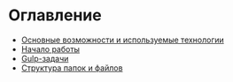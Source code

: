 # Оглавление

- [Основные возможности и используемые технологии](doc/01_technologies.md)
- [Начало работы](doc/02_installation.md)
- [Gulp-задачи](doc/03_tasks.md)
- [Структура папок и файлов](doc/04_structure.md)